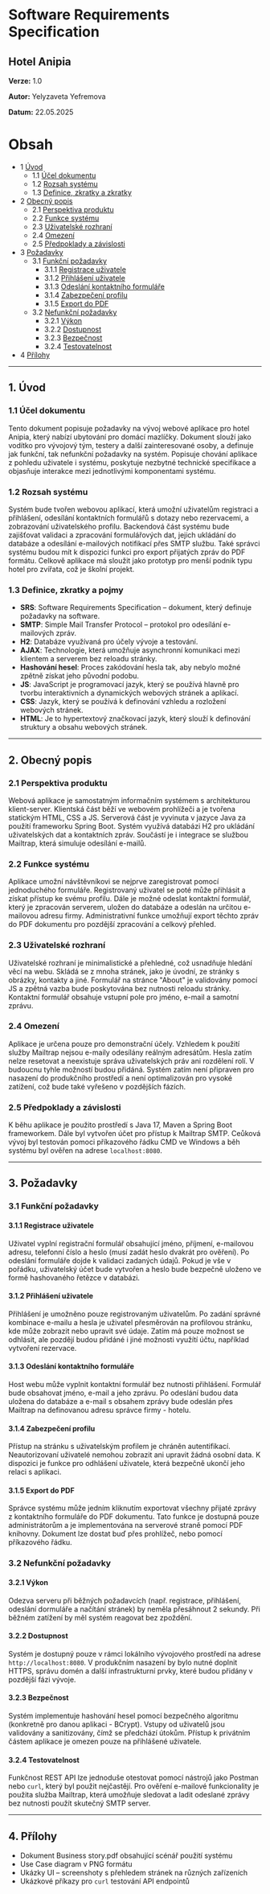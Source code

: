 # Software Requirements Specification
## Hotel Anipia

**Verze:** 1.0

**Autor:** Yelyzaveta Yefremova

**Datum:** 22.05.2025

Obsah
=================
* 1 [Úvod](#1-úvod)
  * 1.1 [Účel dokumentu](#11-účel-dokumentu)
  * 1.2 [Rozsah systému](#12-rozsah-systému)
  * 1.3 [Definice, zkratky a zkratky](#Definice-zkratky-a-zkratky)
* 2 [Obecný popis](#Obecný-popis)
  * 2.1 [Perspektiva produktu](#Perspektiva-produktu)
  * 2.2 [Funkce systému](#Funkce-systému)
  * 2.3 [Uživatelské rozhraní](#Uživatelské-rozhraní)
  * 2.4 [Omezení](#Omezení)
  * 2.5 [Předpoklady a závislosti](#Předpoklady-a-závislosti)
* 3 [Požadavky](#Požadavky)
  * 3.1 [Funkční požadavky](#Funkční-požadavky)
    * 3.1.1 [Registrace uživatele](#Registrace-uživatele)
    * 3.1.2 [Přihlášení uživatele](#Přihlášení-uživatele)
    * 3.1.3 [Odeslání kontaktního formuláře](#Odeslání-kontaktního-formuláře)
    * 3.1.4 [Zabezpečení profilu](#Zabezpečení-profilu)
    * 3.1.5 [Export do PDF](#Export-do-PDF)
  * 3.2 [Nefunkční požadavky](#Nefunkční-požadavky)
    * 3.2.1 [Výkon](#Výkon)
    * 3.2.2 [Dostupnost](#Dostupnost)
    * 3.2.3 [Bezpečnost](#Bezpečnost)
    * 3.2.4 [Testovatelnost](#Testovatelnost)
* 4 [Přílohy](#Přílohy)

---

## 1. Úvod

### 1.1 Účel dokumentu  
Tento dokument popisuje požadavky na vývoj webové aplikace pro hotel Anipia, který nabízí ubytování pro domácí mazlíčky. Dokument slouží jako vodítko pro vývojový tým, testery a další zainteresované osoby, a definuje jak funkční, tak nefunkční požadavky na systém. Popisuje chování aplikace z pohledu uživatele i systému, poskytuje nezbytné technické specifikace a objasňuje interakce mezi jednotlivými komponentami systému.

### 1.2 Rozsah systému  
Systém bude tvořen webovou aplikací, která umožní uživatelům registraci a přihlášení, odesílání kontaktních formulářů s dotazy nebo rezervacemi, a zobrazování uživatelského profilu. Backendová část systému bude zajišťovat validaci a zpracování formulářových dat, jejich ukládání do databáze a odesílání e-mailových notifikací přes SMTP službu. Také správci systému budou mít k dispozici funkci pro export přijatých zpráv do PDF formátu. Celkově aplikace má sloužit jako prototyp pro menší podnik typu hotel pro zvířata, což je školní projekt.

### 1.3 Definice, zkratky a pojmy  
- **SRS**: Software Requirements Specification – dokument, který definuje požadavky na software.
- **SMTP**: Simple Mail Transfer Protocol – protokol pro odesílání e-mailových zpráv. 
- **H2**: Databáze využívaná pro účely vývoje a testování.
- **AJAX**: Technologie, která umožňuje asynchronní komunikaci mezi klientem a serverem bez reloadu stránky. 
- **Hashování hesel**: Proces zakódování hesla tak, aby nebylo možné zpětně získat jeho původní podobu.
- **JS**: JavaScript je programovací jazyk, který se používá hlavně pro tvorbu interaktivních a dynamických webových stránek a aplikací.
- **CSS**: Jazyk, který se používá k definování vzhledu a rozložení webových stránek.
- **HTML**: Je to hypertextový značkovací jazyk, který slouží k definování struktury a obsahu webových stránek.

---

## 2. Obecný popis

### 2.1 Perspektiva produktu  
Webová aplikace je samostatným informačním systémem s architekturou klient-server. Klientská část běží ve webovém prohlížeči a je tvořena statickým HTML, CSS a JS. Serverová část je vyvinuta v jazyce Java za použití frameworku Spring Boot. Systém využívá databázi H2 pro ukládání uživatelských dat a kontaktních zpráv. Součástí je i integrace se službou Mailtrap, která simuluje odesílání e-mailů.  

### 2.2 Funkce systému  
Aplikace umožní návštěvníkovi se nejprve zaregistrovat pomocí jednoduchého formuláře. Registrovaný uživatel se poté může přihlásit a získat přístup ke svému profilu. Dále je možné odeslat kontaktní formulář, který je zpracován serverem, uložen do databáze a odeslán na určitou e-mailovou adresu firmy. Administrativní funkce umožňují export těchto zpráv do PDF dokumentu pro pozdější zpracování a celkový přehled.  

### 2.3 Uživatelské rozhraní  
Uživatelské rozhraní je minimalistické a přehledné, což usnadňuje hledání věcí na webu. Skládá se z mnoha stránek, jako je úvodní, ze stránky s obrázky, kontakty a jiné. Formulář na stránce "About" je validovány pomocí JS a zpětná vazba bude poskytována bez nutnosti reloadu stránky. Kontaktní formulář obsahuje vstupní pole pro jméno, e-mail a samotní zprávu.  

### 2.4 Omezení  
Aplikace je určena pouze pro demonstrační účely. Vzhledem k použití služby Mailtrap nejsou e-maily odesílány reálným adresátům. Hesla zatím nelze resetovat a neexistuje správa uživatelských práv ani rozdělení rolí. V budoucnu tyhle možností budou přidáná. Systém zatím není připraven pro nasazení do produkčního prostředí a není optimalizován pro vysoké zatížení, což bude také vyřešeno v pozdějších fázích.  

### 2.5 Předpoklady a závislosti  
K běhu aplikace je použito prostředí s Java 17, Maven a Spring Boot frameworkem. Dále byl vytvořen účet pro přístup k Mailtrap SMTP. Ceůková vývoj byl testován pomoci příkazového řádku CMD ve Windows a běh systému byl ověřen na adrese `localhost:8080`.

---

## 3. Požadavky

### 3.1 Funkční požadavky

#### 3.1.1 Registrace uživatele  
Uživatel vyplní registrační formulář obsahující jméno, příjmení, e-mailovou adresu, telefonní číslo a heslo (musí zadát heslo dvakrát pro ověření). Po odeslání formuláře dojde k validaci zadaných údajů. Pokud je vše v pořádku, uživatelský účet bude vytvořen a heslo bude bezpečně uloženo ve formě hashovaného řetězce v databázi.

#### 3.1.2 Přihlášení uživatele  
Přihlášení je umožněno pouze registrovaným uživatelům. Po zadání správné kombinace e-mailu a hesla je uživatel přesměrován na profilovou stránku, kde může zobrazit nebo upravit své údaje. Zatím má pouze možnost se odhlásit, ale pozdějí budou přidáné i jiné možnosti využítí účtu, například vytvoření rezervace.

#### 3.1.3 Odeslání kontaktního formuláře  
Host webu může vyplnit kontaktní formulář bez nutnosti přihlášení. Formulář bude obsahovat jméno, e-mail a jeho zprávu. Po odeslání budou data uložena do databáze a e-mail s obsahem zprávy bude odeslán přes Mailtrap na definovanou adresu správce firmy - hotelu.

#### 3.1.4 Zabezpečení profilu  
Přístup na stránku s uživatelským profilem je chráněn autentifikací. Neautorizovaní uživatelé nemohou zobrazit ani upravit žádná osobní data. K dispozici je funkce pro odhlášení uživatele, která bezpečně ukončí jeho relaci s aplikaci.

#### 3.1.5 Export do PDF  
Správce systému může jedním kliknutím exportovat všechny přijaté zprávy z kontaktního formuláře do PDF dokumentu. Tato funkce je dostupná pouze administrátorům a je implementována na serverové straně pomocí PDF knihovny. Dokument lze dostat buď přes prohlížeč, nebo pomocí příkazového řádku.

### 3.2 Nefunkční požadavky

#### 3.2.1 Výkon  
Odezva serveru při běžných požadavcích (např. registrace, přihlášení, odeslání dormuláře a načítání stránek) by neměla přesáhnout 2 sekundy. Při běžném zatížení by měl systém reagovat bez zpoždění.

#### 3.2.2 Dostupnost  
Systém je dostupný pouze v rámci lokálního vývojového prostředí na adrese `http://localhost:8080`. V produkčním nasazení by bylo nutné doplnit HTTPS, správu domén a další infrastrukturní prvky, které budou přidány v pozdější fázi vývoje.

#### 3.2.3 Bezpečnost  
Systém implementuje hashování hesel pomocí bezpečného algoritmu (konkretně pro danou aplikaci - BCrypt). Vstupy od uživatelů jsou validovány a sanitizovány, čímž se předchází útokům. Přístup k privátním částem aplikace je omezen pouze na přihlášené uživatele.

#### 3.2.4 Testovatelnost  
Funkčnost REST API lze jednoduše otestovat pomocí nástrojů jako Postman nebo `curl`, který byl použit nejčastějí. Pro ověření e-mailové funkcionality je použita služba Mailtrap, která umožňuje sledovat a ladit odeslané zprávy bez nutnosti použít skutečný SMTP server.

---

## 4. Přílohy  
- Dokument Business story.pdf obsahující scénář použití systému  
- Use Case diagram v PNG formátu  
- Ukázky UI – screenshoty s přehledem stránek na různých zařízeních
- Ukázkové příkazy pro `curl` testování API endpointů
